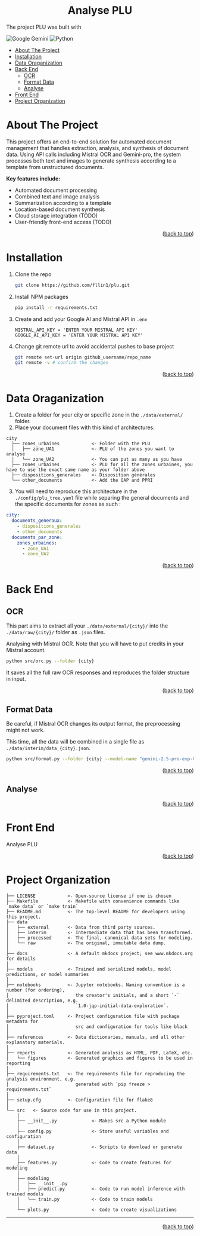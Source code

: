 <a id="readme-top"></a>
<h1 align="center">Analyse PLU</h1>

The project PLU was built with

![Google Gemini](https://img.shields.io/badge/google%20gemini-8E75B2?style=for-the-badge&logo=google%20gemini&logoColor=white)
![Python](https://img.shields.io/badge/python-3670A0?style=for-the-badge&logo=python&logoColor=ffdd54)

- [About The Project](#about-the-project)
- [Installation](#installation)
- [Data Oraganization](#data-oraganization)
- [Back End](#back-end)
  - [OCR](#ocr)
  - [Format Data](#format-data)
  - [Analyse](#analyse)
- [Front End](#front-end)
- [Project Organization](#project-organization)


# About The Project

This project offers an end-to-end solution for automated document management that handles extraction, analysis, and synthesis of document data. Using API calls including Mistral OCR and Gemini-pro, the system processes both text and images to generate synthesis according to a template from unstructured documents.

**Key features include:**
- Automated document processing
- Combined text and image analysis
- Summarization according to a template
- Location-based document synthesis
- Cloud storage integration (TODO)
- User-friendly front-end access (TODO)

<p align="right">(<a href="#readme-top">back to top</a>)</p>

# Installation

1. Clone the repo
   ```sh
   git clone https://github.com/fllin1/plu.git
   ```
2. Install NPM packages
   ```sh
   pip install -r requirements.txt
   ```
3. Create and add your Google AI and Mistral API in `.env`
   ```
   MISTRAL_API_KEY = 'ENTER YOUR MISTRAL API KEY'
   GOOGLE_AI_API_KEY = 'ENTER YOUR MISTRAL API KEY'
   ```
4. Change git remote url to avoid accidental pushes to base project
   ```sh
   git remote set-url origin github_username/repo_name
   git remote -v # confirm the changes
   ```

<p align="right">(<a href="#readme-top">back to top</a>)</p>

# Data Oraganization

1. Create a folder for your city or specific zone in the `./data/external/` folder.
2. Place your document files with this kind of architectures:
```
city
  ├── zones_urbaines            <- Folder with the PLU
  │   ├── zone_UA1              <- PLU of the zones you want to analyse
  │   └── zone_UA2              <- You can put as many as you have
  ├── zones_urbaines            <- PLU for all the zones urbaines, you have to use the exact same name as your folder above
  ├── dispositions_generales    <- Disposition générales
  └── other_documents           <- Add the OAP and PPRI
```
3. You will need to reproduce this architecture in the `./config/plu_tree.yaml` file while separing the general documents and the specific documents for zones as such :
```yaml
city:
  documents_generaux:
    - dispositions_generales
    - other_documents
  documents_par_zone:
    zones_urbaines:
      - zone_UA1
      - zone_UA2
```

<p align="right">(<a href="#readme-top">back to top</a>)</p>

# Back End

## OCR

This part aims to extract all your `./data/external/{city}/` into the `./data/raw/{city}/` folder as `.json` files.

Analysing with Mistral OCR. Note that you will have to put credits in your Mistral account.
```sh
python src/orc.py --folder {city}
```
It saves all the full raw OCR responses and reproduces the folder structure in input.

<p align="right">(<a href="#readme-top">back to top</a>)</p>

## Format Data

Be careful, if Mistral OCR changes its output format, the preprocessing might not work.

This time, all the data will be combined in a single file as `./data/interim/data_{city}.json`.
```sh
python src/format.py --folder {city} --model-name "gemini-2.5-pro-exp-03-25"
```

<p align="right">(<a href="#readme-top">back to top</a>)</p>

## Analyse

<p align="right">(<a href="#readme-top">back to top</a>)</p>

# Front End

Analyse PLU

<p align="right">(<a href="#readme-top">back to top</a>)</p>

# Project Organization

```
├── LICENSE            <- Open-source license if one is chosen
├── Makefile           <- Makefile with convenience commands like `make data` or `make train`
├── README.md          <- The top-level README for developers using this project.
├── data
│   ├── external       <- Data from third party sources.
│   ├── interim        <- Intermediate data that has been transformed.
│   ├── processed      <- The final, canonical data sets for modeling.
│   └── raw            <- The original, immutable data dump.
│
├── docs               <- A default mkdocs project; see www.mkdocs.org for details
│
├── models             <- Trained and serialized models, model predictions, or model summaries
│
├── notebooks          <- Jupyter notebooks. Naming convention is a number (for ordering),
│                         the creator's initials, and a short `-` delimited description, e.g.
│                         `1.0-jqp-initial-data-exploration`.
│
├── pyproject.toml     <- Project configuration file with package metadata for 
│                         src and configuration for tools like black
│
├── references         <- Data dictionaries, manuals, and all other explanatory materials.
│
├── reports            <- Generated analysis as HTML, PDF, LaTeX, etc.
│   └── figures        <- Generated graphics and figures to be used in reporting
│
├── requirements.txt   <- The requirements file for reproducing the analysis environment, e.g.
│                         generated with `pip freeze > requirements.txt`
│
├── setup.cfg          <- Configuration file for flake8
│
└── src   <- Source code for use in this project.
    │
    ├── __init__.py             <- Makes src a Python module
    │
    ├── config.py               <- Store useful variables and configuration
    │
    ├── dataset.py              <- Scripts to download or generate data
    │
    ├── features.py             <- Code to create features for modeling
    │
    ├── modeling                
    │   ├── __init__.py 
    │   ├── predict.py          <- Code to run model inference with trained models          
    │   └── train.py            <- Code to train models
    │
    └── plots.py                <- Code to create visualizations
```

--------

<p align="right">(<a href="#readme-top">back to top</a>)</p>